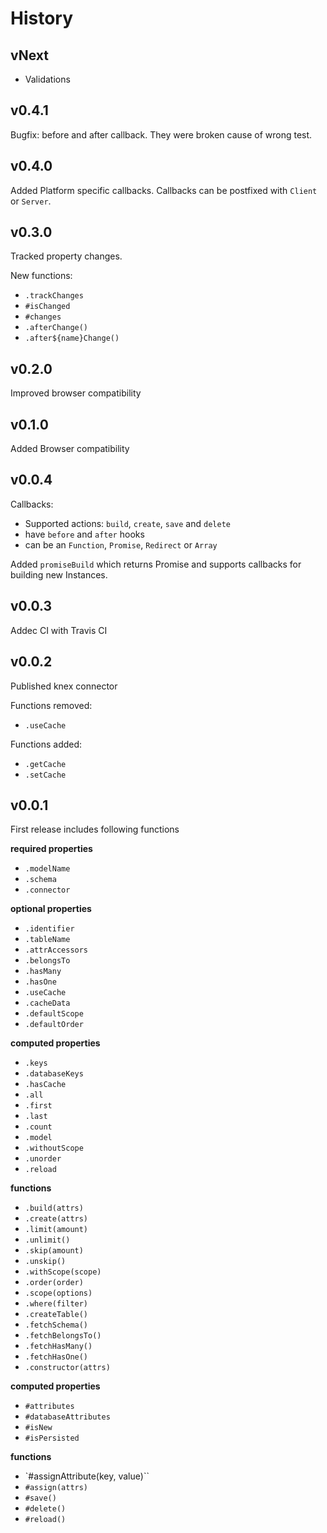 # History

## vNext

* Validations

## v0.4.1

Bugfix:
before and after callback.
They were broken cause of wrong test.

## v0.4.0

Added Platform specific callbacks.
Callbacks can be postfixed with `Client` or `Server`.

## v0.3.0

Tracked property changes.

New functions:
* `.trackChanges`
* `#isChanged`
* `#changes`
* `.afterChange()`
* `.after${name}Change()`

## v0.2.0

Improved browser compatibility

## v0.1.0

Added Browser compatibility

## v0.0.4

Callbacks:
* Supported actions: `build`, `create`, `save` and `delete`
* have `before` and `after` hooks
* can be an `Function`, `Promise`, `Redirect` or `Array`

Added `promiseBuild` which returns Promise and supports callbacks for building new Instances.

## v0.0.3

Addec CI with Travis CI

## v0.0.2

Published knex connector

Functions removed:
* `.useCache`

Functions added:
* `.getCache`
* `.setCache`

## v0.0.1

First release includes following functions

**required properties**
* `.modelName`
* `.schema`
* `.connector`

**optional properties**
* `.identifier`
* `.tableName`
* `.attrAccessors`
* `.belongsTo`
* `.hasMany`
* `.hasOne`
* `.useCache`
* `.cacheData`
* `.defaultScope`
* `.defaultOrder`

**computed properties**
* `.keys`
* `.databaseKeys`
* `.hasCache`
* `.all`
* `.first`
* `.last`
* `.count`
* `.model`
* `.withoutScope`
* `.unorder`
* `.reload`

**functions**
* `.build(attrs)`
* `.create(attrs)`
* `.limit(amount)`
* `.unlimit()`
* `.skip(amount)`
* `.unskip()`
* `.withScope(scope)`
* `.order(order)`
* `.scope(options)`
* `.where(filter)`
* `.createTable()`
* `.fetchSchema()`
* `.fetchBelongsTo()`
* `.fetchHasMany()`
* `.fetchHasOne()`
* `.constructor(attrs)`

**computed properties**
* `#attributes`
* `#databaseAttributes`
* `#isNew`
* `#isPersisted`

**functions**
* `#assignAttribute(key, value)``
* `#assign(attrs)`
* `#save()`
* `#delete()`
* `#reload()`
